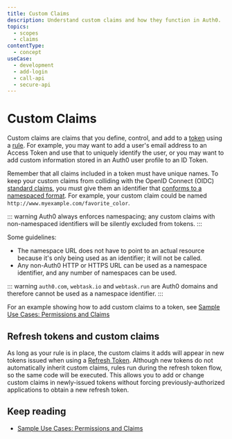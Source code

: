 ```yaml
---
title: Custom Claims
description: Understand custom claims and how they function in Auth0.
topics:
  - scopes
  - claims
contentType:
  - concept
useCase:
  - development
  - add-login
  - call-api
  - secure-api
---
```

# Custom Claims

Custom claims are claims that you define, control, and add to a [token](/tokens) using a [rule](/rules). For example, you may want to add a user's email address to an Access Token and use that to uniquely identify the user, or you may want to add custom information stored in an Auth0 user profile to an ID Token.

Remember that all claims included in a token must have unique names. To keep your custom claims from colliding with the OpenID Connect (OIDC) [standard claims](/scopes/current/oidc-scopes#standard-claims), you must give them an identifier that [conforms to a namespaced format](/api-auth/tutorials/adoption/scope-custom-claims). For example, your custom claim could be named `http://www.myexample.com/favorite_color`. 

::: warning
Auth0 always enforces namespacing; any custom claims with non-namespaced identifiers will be silently excluded from tokens.
:::

Some guidelines:

* The namespace URL does not have to point to an actual resource because it's only being used as an identifier; it will not be called.
* Any non-Auth0 HTTP or HTTPS URL can be used as a namespace identifier, and any number of namespaces can be used.

::: warning
`auth0.com`, `webtask.io` and `webtask.run` are Auth0 domains and therefore cannot be used as a namespace identifier.
:::

For an example showing how to add custom claims to a token, see [Sample Use Cases: Permissions and Claims](/scopes/current/sample-use-cases#add-custom-claims-to-a-token)


## Refresh tokens and custom claims

As long as your rule is in place, the custom claims it adds will appear in new tokens issued when using a [Refresh Token](/tokens/refresh-token/current). Although new tokens do not automatically inherit custom claims, rules run during the refresh token flow, so the same code will be executed. This allows you to add or change custom claims in newly-issued tokens without forcing previously-authorized applications to obtain a new refresh token.

## Keep reading

* [Sample Use Cases: Permissions and Claims](/scopes/current/sample-use-cases#add-custom-claims-to-a-token)

